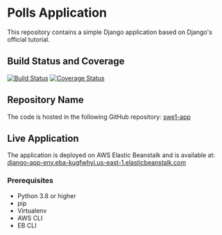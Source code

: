 # Polls Application

This repository contains a simple Django application based on Django's official tutorial.

## Build Status and Coverage

[![Build Status](https://app.travis-ci.com/grand1nqu1s1tor/sw-django-app.svg?token=czbqszbnpweJWzXsdSdv&branch=main)](https://app.travis-ci.com/grand1nqu1s1tor/sw-django-app)
[![Coverage Status](https://coveralls.io/repos/github/grand1nqu1s1tor/sw-django-app/badge.svg?branch=main)](https://coveralls.io/github/grand1nqu1s1tor/sw-django-app?branch=main)

## Repository Name

The code is hosted in the following GitHub repository:
[swe1-app](https://github.com/grand1nqu1s1tor/sw-django-app/)

## Live Application

The application is deployed on AWS Elastic Beanstalk and is available at:
[django-app-env.eba-kugfwhyi.us-east-1.elasticbeanstalk.com](django-app-env.eba-kugfwhyi.us-east-1.elasticbeanstalk.com)

### Prerequisites

- Python 3.8 or higher
- pip
- Virtualenv
- AWS CLI
- EB CLI
